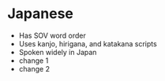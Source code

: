 # Japanese

- Has SOV word order
- Uses kanjo, hirigana, and katakana scripts
- Spoken widely in Japan
- change 1
- change 2